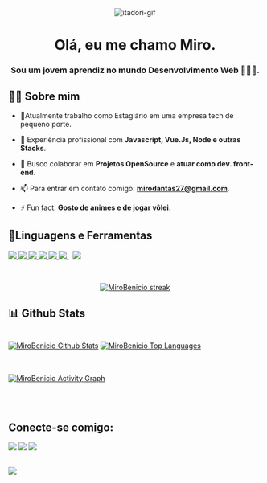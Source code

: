 <div align="center" style="align-items:center;">
    <img alt="itadori-gif" src="https://c.tenor.com/AKp3ByyVnGcAAAAC/jujutsu-kaisen-itadori-yuji.gif">
 </div>
  
 

<h1 align="center">Olá, eu me chamo Miro.</h1>
<h3 align="center">Sou um jovem aprendiz no mundo Desenvolvimento Web 👨🏻‍💻.</h3>


## 🙋‍♂️ Sobre mim

- 🔭Atualmente trabalho como Estagiário em uma empresa tech de pequeno porte.

- 🌱 Experiência profissional com **Javascript, Vue.Js, Node e outras Stacks**.

- 👯 Busco colaborar em **Projetos OpenSource** e **atuar como dev. front-end**.

- 📫 Para entrar em contato comigo: **mirodantas27@gmail.com**.

- ⚡ Fun fact: **Gosto de animes e de jogar vôlei**.

## 🚀Linguagens e Ferramentas

<p align="left"> 
    <a href="https://vuejs.org" target="_blank"> <img src="https://icons8.com.br/icon/rY6agKizO9eb/vue-js"/> </a>
    <a href="https://developer.mozilla.org/en-US/docs/Web/JavaScript" target="_blank"> <img src="https://img.icons8.com/color/48/000000/javascript.png"/> </a> 
    <a href="https://www.w3.org/html/" target="_blank"> <img src="https://img.icons8.com/color/48/000000/html-5.png"/> </a> 
    <a href="https://www.w3schools.com/css/" target="_blank"> <img src="https://img.icons8.com/color/48/000000/css3.png"/> </a> 
    <a href="https://getbootstrap.com" target="_blank"> <img src="https://img.icons8.com/color/48/000000/bootstrap.png"/> </a> 
    <a style="padding-right:8px;" href="https://nodejs.org" target="_blank"> <img src="https://img.icons8.com/color/48/000000/nodejs.png"/> </a> 
    <a href="https://git-scm.com/" target="_blank"> <img src="https://img.icons8.com/color/48/000000/git.png"/> </a> 
</p>

<!-- [![React Badge](https://img.shields.io/badge/-React-61DBFB?style=for-the-badge&labelColor=black&logo=react&logoColor=61DBFB)](#)  [![Javascript Badge](https://img.shields.io/badge/-Javascript-F0DB4F?style=for-the-badge&labelColor=black&logo=javascript&logoColor=F0DB4F)](#) [![Typescript Badge](https://img.shields.io/badge/-Typescript-007acc?style=for-the-badge&labelColor=black&logo=typescript&logoColor=007acc)](#) [![Nodejs Badge](https://img.shields.io/badge/-Nodejs-3C873A?style=for-the-badge&labelColor=black&logo=node.js&logoColor=3C873A)](#) [![GraphQL Badge](https://img.shields.io/badge/-GraphQl-e535ab?style=for-the-badge&labelColor=black&logo=node.js&logoColor=e535ab)](#) -->
<br/>

<p align="center">
    <a href="https://github.com/MiroBenicio/github-readme-streak-stats">
        <img title="🔥 Get streak stats for your profile at git.io/streak-stats" alt="MiroBenicio streak" src="https://github-readme-streak-stats.herokuapp.com/?user=MiroBenicio&theme=black-ice&hide_border=true&stroke=0000&background=060A0CD0"/>
    </a>
</p>

## 📊 Github Stats

  <br/>
    <a href="https://github.com/MiroBenicio/github-readme-stats"><img alt="MiroBenicio Github Stats" src="https://github-readme-stats.vercel.app/api?username=MiroBenicio&show_icons=true&count_private=true&theme=react&hide_border=true&bg_color=0D1117" /></a>
  <a href="https://github.com/MiroBenicio/github-readme-stats"><img alt="MiroBenicio Top Languages" src="https://github-readme-stats.vercel.app/api/top-langs/?username=MiroBenicio&langs_count=8&count_private=true&layout=compact&theme=react&hide_border=true&bg_color=0D1117" /></a>
  <br/>
  <!--<b>Note:</b> Top languages is only a metric of the languages my public code consists of and doesn't reflect experience or skill level.-->


<br/>
<br/>

<a href="https://github.com/MiroBenicio/github-readme-activity-graph"><img alt="MiroBenicio Activity Graph" src="https://activity-graph.herokuapp.com/graph?username=MiroBenicio&bg_color=0D1117&color=5BCDEC&line=5BCDEC&point=FFFFFF&hide_border=true" /></a>

<br/>
<br/>

## Conecte-se comigo:
<p align="left">

<a href = "https://www.linkedin.com/in/miro-benício-dantas-de-medeiros/"><img src="https://img.icons8.com/fluent/48/000000/linkedin.png"/></a>
<a href = "https://twitter.com/mirus_b"><img src="https://img.icons8.com/fluent/48/000000/twitter.png"/></a>
<a href = "https://www.instagram.com/mirobenicio_/"><img src="https://img.icons8.com/fluent/48/000000/instagram-new.png"/></a>

</p>

## 
<a href="https://github.com/Meghna-DAS/github-profile-views-counter">
    <img src="https://komarev.com/ghpvc/?username=MiroBenicio">
</a>
